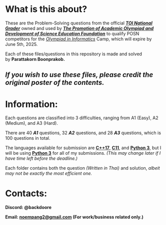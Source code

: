 # What is this about?

These are the Problem-Solving questions from the official [***TOI National Grader***](https://toi-coding.informatics.buu.ac.th/home/) owned and used by [***The Promotion of Academic Olympiad and Development of Science Education Foundation***](https://www.posn.or.th/en/) to qualify POSN competitors for the [*Olympiad in Informatics*](https://www.posn.or.th/en/projects/academic-olympiad/oi/about/) Camp, which will expire by June 5th, 2025.

Each of these files/questions in this repository is made and solved by **Parattakorn Boonprakob.**

## ***If you wish to use these files, please credit the original poster of the contents.***

# Information:

Each questions are classified into 3 difficulties, ranging from A1 (Easy), A2 (Medium), and A3 (Hard).

There are 40 ***A1*** questions, 32 ***A2*** questions, and 28 ***A3*** questions, which is 100 questions in total.

The languages available for submission are [**C++17**](https://en.wikipedia.org/wiki/C%2B%2B17), [**C11**](https://en.wikipedia.org/wiki/C11_(C_standard_revision)), and [**Python 3**](https://www.python.org/), but I will be using [**Python 3**](https://www.python.org/) for all of my submissions. *(This may change later if I have time left before the deadline.)*

Each folder contains both the question *(Written in Thai)* and solution, *albeit may not be exactly the most efficient one.*

# Contacts:

**Discord: @backdoore**

**Email: [noempang2@gmail.com](mailto:noempang2@gmail.com) (For work/business related only.)**